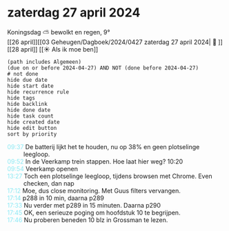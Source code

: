 # zaterdag 27 april 2024

Koningsdag ⛅ bewolkt en regen, 9°<br>[[26 april]][[03 Geheugen/Dagboek/2024/0427 zaterdag 27 april 2024| 📓 ]][[28 april]]
[[☀️ Als ik moe ben]]
```tasks
(path includes Algemeen)
(due on or before 2024-04-27) AND NOT (done before 2024-04-27)
# not done
hide due date
hide start date
hide recurrence rule
hide tags
hide backlink
hide done date
hide task count
hide created date
hide edit button
sort by priority 
```
<p style="padding-left: 2.7em; text-indent: -2.7em; margin: 0;"><font color=#8be9f3>09:37  </font>  De batterij lijkt het te houden, nu op 38% en geen plotselinge leegloop. </p>   
<p style="padding-left: 2.7em; text-indent: -2.7em; margin: 0;"><font color=#8be9f3>09:52  </font>  In de Veerkamp trein stappen. Hoe laat hier weg? 10:20</p>   
<p style="padding-left: 2.7em; text-indent: -2.7em; margin: 0;"><font color=#8be9f3>09:54  </font>  Veerkamp openen </p>   
<p style="padding-left: 2.7em; text-indent: -2.7em; margin: 0;"><font color=#8be9f3>13:27  </font>  Toch een plotselinge leegloop, tijdens browsen met Chrome. Even checken, dan nap </p>   
<p style="padding-left: 2.7em; text-indent: -2.7em; margin: 0;"><font color=#8be9f3>17:12  </font>  Moe, dus close monitoring. Met Guus filters vervangen. </p>   
<p style="padding-left: 2.7em; text-indent: -2.7em; margin: 0;"><font color=#8be9f3>17:14  </font>  p288 in 10 min, daarna p289 </p>   
<p style="padding-left: 2.7em; text-indent: -2.7em; margin: 0"><font color=#8be9f6>17:33</font>  Nu verder met p289 in 15 minuten. Daarna p290 </p>   
<p style="padding-left: 2.7em; text-indent: -2.7em; margin: 0"><font color=#8be9f6>17:45</font>  OK, een serieuze poging om hoofdstuk 10 te begrijpen.  </p>   
<p style="padding-left: 2.7em; text-indent: -2.7em; margin: 0"><font color=#8be9f6>17:46</font>  Nu proberen beneden 10 blz in Grossman te lezen.  </p>   
